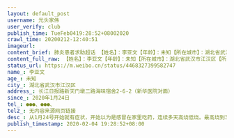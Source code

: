 ```yaml
---
layout: default_post
username: 光头家伟
user_verify: club
publish_time: TueFeb0419:28:52+08002020
crawl_time: 20200212-12:40:51
imageurl: 
content_brief: 肺炎患者求助超话 【姓名】：李亚文【年龄】：未知【所在城市】：湖北省武汉市江汉区【所在小区、社区】：长江日报路新天门墩二路海味宿舍2-6-2（新华医院对面）【患病时间】：2020年1月24日【病情描述】：从1月24号开始就有症状，开始以为是感冒在家里吃药，连续多天高烧低烧。最高烧到39. ...全文
content_full_raw: 【姓名】：李亚文【年龄】：未知【所在城市】：湖北省武汉市江汉区【所在小区、社区】：长江日报路新天门墩二路海味宿舍2-6-2（新华医院对面）【患病时间】：2020年1月24日【病情描述】：从1月24号开始就有症状，开始以为是感冒在家里吃药，连续多天高烧低烧。最高烧到39.8.去新华医院老婆做CT显示双肺感染，医生说已经感染。做核酸检查结果是阴性。距我老婆发病到今天已经有十一天了，现在她精神状态特差，揣气，畏寒。现在的情况是这样:医院只认定核酸检查的结果，才能上报安排住院。我们一家是农村进城务工人员，为了响应政府的号召，没有回乡过年，不给政府甜乱。可是政府也要理解我们的苦楚，租的房子，地方小，隔离难。我们害怕感染到儿子，从上个月28号他便去找了个宾馆自行隔离。这些对我们来说都是很大的一笔费用。而这些费用现在都是要自己承担的。【联系方式】：●●●、●●●、【其他紧急联系人】：无内容来源：网页链接
status_url: https://m.weibo.cn/status/4468327399582747
name_: 李亚文
age_: 未知
city_: 湖北省武汉市江汉区
address_: 长江日报路新天门墩二路海味宿舍2-6-2（新华医院对面）
since_: 2020年1月24日
tel_: ●●●、●●●、
tel2_: 无内容来源网页链接
desc_: 从1月24号开始就有症状，开始以为是感冒在家里吃药，连续多天高烧低烧。最高烧到39.8.去新华医院老婆做CT显示双肺感染，医生说已经感染。做核酸检查结果是阴性。距我老婆发病到今天已经有十一天了，现在她精神状态特差，揣气，畏寒。现在的情况是这样医院只认定核酸检查的结果，才能上报安排住院。我们一家是农村进城务工人员，为了响应政府的号召，没有回乡过年，不给政府甜乱。可是政府也要理解我们的苦楚，租的房子，地方小，隔离难。我们害怕感染到儿子，从上个月28号他便去找了个宾馆自行隔离。这些对我们来说都是很大的一笔费用。而这些费用现在都是要自己承担的。
publish_timestamp: 2020-02-04 19:28:52+08:00
---
```

